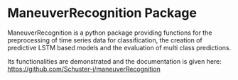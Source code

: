 # ManeuverRecognition Package

ManeuverRecognition is a python package providing functions for the preprocessing of time series data for classification, the creation of predictive LSTM based  models and the evaluation of multi class predictions.

Its functionalities are demonstrated and the documentation is given here: https://github.com/Schuster-j/maneuverRecognition 